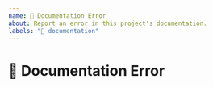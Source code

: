 ```yaml
---
name: 📖 Documentation Error
about: Report an error in this project's documentation.
labels: "📖 documentation"
---
```


<!--
Thank you for reporting a documentation error!

While we try to get to every issue, we maintain a focus on this project's current roadmap. If you believe this error fits within the scope of this project's current roadmap, please detail why.
-->

# 📖 Documentation Error

<!-- Provide more details below this comment. -->

